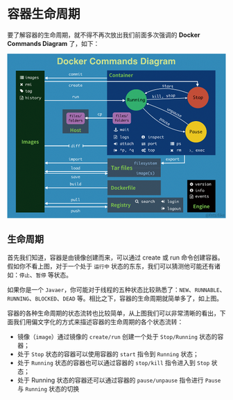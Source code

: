 # 容器生命周期

要了解容器的生命周期，就不得不再次放出我们前面多次强调的 **Docker Commands Diagram** 了，如下：

![](../.gitbook/assets/image%20%283%29%20%281%29.png)

## 生命周期

首先我们知道，容器是由镜像创建而来，可以通过 create 或 run 命令创建容器。假如你不看上图，对于一个处于 `运行中` 状态的东东，我们可以猜测他可能还有诸如：`停止`、`暂停` 等状态。

如果你是一个 `Javaer`，你可能对于线程的五种状态比较熟悉了：`NEW`、`RUNNABLE`、`RUNNING`、`BLOCKED`、`DEAD` 等。相比之下，容器的生命周期就简单多了，如上图。

容器的各种生命周期的状态流转也比较简单，从上图我们可以非常清晰的看出，下面我们用偏文字化的方式来描述容器的生命周期的各个状态流转：

* 镜像（`image`）通过镜像的 `create/run` 创建一个处于 `Stop/Running` 状态的容器；
* 处于 `Stop` 状态的容器可以使用容器的 `start` 指令到 `Running` 状态；
* 处于 `Running` 状态的容器也可以通过容器的 `stop/kill` 指令进入到 `Stop` 状态；
* 处于 Running 状态的容器还可以通过容器的 `pause/unpause` 指令进行 `Pause` 与 `Running` 状态的切换

